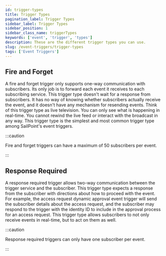 ```yaml
---
id: trigger-types
title: Trigger Types
pagination_label: Trigger Types
sidebar_label: Trigger Types
sidebar_position: 1
sidebar_class_name: triggerTypes
keywords: ['event', 'trigger', 'types']
description: These are the different trigger types you can use. 
slug: /event-triggers/trigger-types
tags: ['Event Triggers']
---
```


## Fire and Forget

A fire and forget trigger only supports one-way communication with subscribers. Its only job is to forward each event it receives to each subscribing service. This trigger type doesn't wait for a response from subscribers. It has no way of knowing whether subscribers actually receive the event, and it doesn't have any mechanism for resending events. Think of this trigger type as live television. You can only see what is happening in real-time. You cannot rewind the live feed or interact with the broadcast in any way. This trigger type is the simplest and most common trigger type among SailPoint's event triggers.

:::caution

Fire and forget triggers can have a maximum of 50 subscribers per event.

:::

## Response Required

A response required trigger allows two-way communication between the trigger service and the subscriber. This trigger type expects a response from the subscriber with directions about how to proceed with the event. For example, the access request dynamic approval event trigger will send the subscriber details about the access request, and the subscriber may respond to the trigger with the identity ID to include in the approval process for an access request. This trigger type allows subscribers to not only receive events in real-time, but to act on them as well.

:::caution

Response required triggers can only have one subscriber per event.

:::
